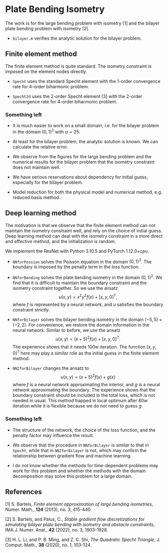 # Plate Bending Isometry
The work is for the large bending problem with isometry [1] and the bilayer plate bending problem with isometry [2].

* `bilayer.m` verifies the analytic solution for the bilayer problem.

## Finite element method
The finite element method is quite standard. The isometry constraint is imposed on the element nodes directly.

* `Specht` uses the standard Specht element with the 1-order convergence rate for 4-order biharmonic problem. 

* `Specht2d` uses the 2-order Specht element [3] with the 2-order convergence rate for 4-order biharmonic problem.

### Something left
* It is much easier to work on a small domain, i.e. for the bilayer problem in the domain $(0,1)^2$ with $\alpha=25$.

* At least for the bilayer problem, the analytic solution is known. We can calculate the relative error.

* We observe from the figures for the large bending problem and the numerical results for the bilayer problem that the isometry constraint does not maintain well.

* We have serious reservations about dependency for initial guess, especially for the bilayer problem. 

* Model reduction for both the physical model and numerical method, e.g. reduced basis method.

## Deep learning method
The motivation is that we observe that the finite element method can not maintain the isometry constraint well, and rely on the choice of initial guess. Deep learning method can deal with the isometry constraint in a more direct and effective method, and the initialization is random.

We implement the ResNet with Python 3.10.5 and PyTorch 1.12.0+cpu.

* `NNforPossion` solves the Poisson equation in the domain $(0,1)^2$. The boundary is imposed by the penalty term in the loss function.

* `NNforBending` solves the plate bending isometry in the domain $(0,1)^2$. We find that it is difficult to maintain the boundary constraint and the isometry constraint together. So we use the ansatz
$$
	u(x,y)=x^2y^2f(x)+[x,y,0]^T,
$$
where $f$ is represented by a neural network, and $u$ satisfies the boundary constraint strictly.

* `NNforBilayer` solves the bilayer bending isometry in the domain $(-5,5)\times (-2,2)$. For convenience, we restore the domain information in the neural network. Similar to before, we use the ansatz
$$
	u(x,y)=(x+5)^2f(x)+[x,y,0]^T.
$$
The experience shows that it needs 100w iteration. The function $[x,y,0]^T$ here may play a similar role as the initial guess in the finite element method.

* `NN2forBilayer` changes the ansatz to
$$
	u(x,y)=(x+5)^2f(x)+g(x)
$$
where $f$ is a neural network approximating the interior, and $g$ is a neural network approximating the boundary. The experience shows that the boundary constraint should be included in the total loss, which is not needed in usual. This method trapped in local optimum after 80w iteration while it is flexible because we do not need to guess $g$.

### Something left
* The structure of the network, the choice of the loss function, and the penalty factor may influence the result.

* We observe that the procedure in `NNforBilayer` is similar to that in `Specht`, while that in `NN2forBilayer` is not, which may confirm the relationship between gradient flow and machine learning. 

* I do not know whether the methods for time-dependent problems may work for this problem and whether the methods with the domain decomposition may solve this problem for a large domain.

## References
[1] S. Bartels, *Finite element approximation of large bending isometries*, Numer. Math., **124** (2013), no. 3, 415-440.

[2] S. Bartels, and Palus, C., *Stable gradient flow discretizations for simulating bilayer plate bending with isometry and obstacle constraints*, IMA J. Numer. Anal., **42** (2022), no. 3, 1903-1928.

[3] H. L. Li, and P. B. Ming, and Z. C. Shi, *The Quadratic Specht Triangle*, J. Comput. Math., **38** (2020), no. 1, 103-124.
